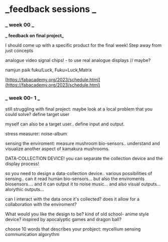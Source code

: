 # _feedback sessions _
### _ week 00 _ 
**_ feedback on final project_**


I should come up with a specific product for the final week! Step away from just concepts

analogue video signal chips! - to use real analogue displays // maybe?

namjun paik fuku/Luck, Fuku=Luck,Matrix

[https://fabacademy.org/2023/schedule.html](https://fabacademy.org/2023/schedule.html)


### _ week 00- 1 _ 


still struggling with final project: maybe look at a local problem that you could solve? 
define target user


myself can also be a target user.. define input and output. 


stress measurer: noise-album 

sensing the enviroment: measure mushroom bio-sensors.. understand and visualize another aspect of kamakura mushrooms.

DATA-COLLECTION DEVICE! you can separate the collection device and the display process! 

so you need to design a data-collection device.. various possibilities of sensing.. can it read human bio-sensors... but also the enviroments biosensors.... and it can output it to noise music... and also visual outputs... alorythic outputs... 

can I interact with the data once it's collected? does it allow for a collaboration with the enviroment? 

What would you like the design to be? kind of old school- anime style device? inspired by apocalyptic games and dragon ball? 

choose 10 words that describes your probject:
mycellium 
sensing
communication
algorythm 


